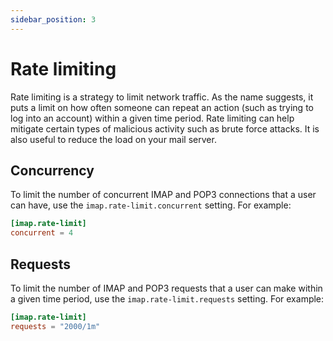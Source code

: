 ```yaml
---
sidebar_position: 3
---
```


# Rate limiting

Rate limiting is a strategy to limit network traffic. As the name suggests, it puts a limit on how often someone can repeat an action (such as trying to log into an account) within a given time period. Rate limiting can help mitigate certain types of malicious activity such as brute force attacks. It is also useful to reduce the load on your mail server.

## Concurrency

To limit the number of concurrent IMAP and POP3 connections that a user can have, use the `imap.rate-limit.concurrent` setting. For example:

```toml
[imap.rate-limit]
concurrent = 4
```

## Requests

To limit the number of IMAP and POP3 requests that a user can make within a given time period, use the `imap.rate-limit.requests` setting. For example:

```toml
[imap.rate-limit]
requests = "2000/1m"
```



